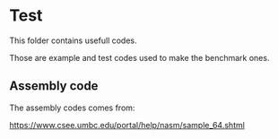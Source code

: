 # Test

This folder contains usefull codes.

Those are example and test codes used to make the benchmark ones.



## Assembly code

The assembly codes comes from:

https://www.csee.umbc.edu/portal/help/nasm/sample_64.shtml

